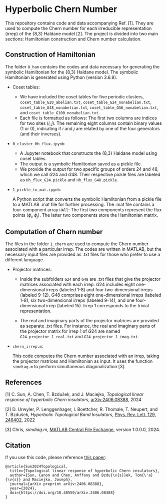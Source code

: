 # Hyperbolic Chern Number
This repository contains code and data accompanying Ref. [1]. They are used to compute the Chern number for each irreducible representation (irrep) of the {8,3} Haldane model [2]. The project is divided into two main sections: Hamiltonian construction and Chern number calculation. 

## Construction of Hamiltonian 

The folder `0_ham` contains the codes and data necessary for generating the symbolic Hamiltonian for the {8,3} Haldane model. The symbolic Hamiltonian is generated using Python (version 3.6.9).

- Coset tables:

  - We have included the coset tables for five periodic clusters, `coset_table_G20_abelian.txt`, `coset_table_G24_nonabelian.txt`, `coset_table_G48_nonabelian.txt`, `coset_table_G56_nonabelian.txt`, and `coset_table_G100_nonabelian.txt`.
  - Each file is formatted as follows:
  The first two columns are indices for two sites $(i, j)$. The remaining eight columns contain binary values (1 or 0), indicating if $i$ and $j$ are related by one of the four generators (and their inverses).


- `0_cluster_Hh_flux.ipynb`:

  - A Jupyter notebook that constructs the {8,3} Haldane model using coset tables.
  - The output is a symbolic Hamiltonian saved as a pickle file.
  - We provide the output for two specific groups of orders $24$ and $48$, which we call $G24$ and $G48$. Their respective pickle files are labeled as `Hh_flux_G24.pickle` and `Hh_flux_G48.pickle`.


- `1_pickle_to_mat.ipynb`:

  A Python script that converts the symbolic Hamiltonian from a pickle file to a MATLAB .mat file for further processing.
  The .mat file contains a four-component array `HAll`:
  The first two components represent the flux points $(\phi_i, \phi_j)$.
  The latter two components store the Hamiltonian matrix.


## Computation of Chern number
The files in the folder `1_chern` are used to compute the Chern number associated with a particular irrep. The codes are written in MATLAB, but the necessary input files are provided as .txt files for those who prefer to use a different language.

- Projector matrices:
  
  - Inside the subfolders `G24` and `G48` are .txt files that give the projector matrices associated with each irrep. $G24$ includes eight one-dimensional irreps (labeled 1-8) and four two-dimensional irreps (labeled 9-12). $G48$ comprises eight one-dimensional irreps (labeled 1-8), six two-dimensional irreps (labeled 9-14), and one four-dimensional irrep (labeled 15). Irrep 1 corresponds to the trivial representation.

  - The real and imaginary parts of the projector matrices are provided as separate .txt files. For instance, the real and imaginary parts of the projector matrix for irrep 1 of $G24$ are named `G24_projector_1_real.txt` and `G24_projector_1_imag.txt`.

- `chern_irrep.m`:
  
  This code computes the Chern number associated with an irrep, taking the projector matrices and Hamiltonian as input. It uses the function `simdiag.m` to perform simultaneous diagonalization [3]. 



## References
[1] C. Sun, A. Chen, T. Bzdušek, and J. Maciejko, *Topological linear response of hyperbolic Chern insulators*, [arXiv:2406.08388](https://doi.org/10.48550/arXiv.2406.08388), 2024

[2] D. Urwyler, P. Lenggenhager, I. Boettcher, R. Thomale, T. Neupert, and T. Bzdušek, *Hyperbolic Topological Band Insulators*,
[Phys. Rev. Lett. 129, 246402](https://doi.org/10.1103/PhysRevLett.129.246402), 2022

[3] Chris, *simdiag.m*, [MATLAB Central File Exchange](https://www.mathworks.com/matlabcentral/fileexchange/46794-simdiag-m), version 1.0.0.0, 2024.

## Citation
If you use this code, please reference [this paper](https://doi.org/10.48550/arXiv.2406.08388):

```
@article{Sun2024Topological,
  title={Topological linear response of hyperbolic Chern insulators},
  author={Sun, Canon and Chen, Anffany and Bzdu{\v{s}}ek, Tom{\'a}{\v{s}} and Maciejko, Joseph},
  journal={arXiv preprint arXiv:2406.08388},
  year={2024},
  doi={https://doi.org/10.48550/arXiv.2406.08388}
}

